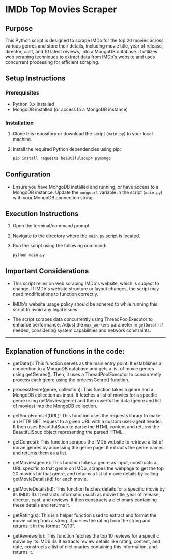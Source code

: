 # IMDb Top Movies Scraper

## Purpose
This Python script is designed to scrape IMDb for the top 20 movies across various genres and store their details, including movie title, year of release, director, cast, and 10 latest reviews, into a MongoDB database. It utilizes web scraping techniques to extract data from IMDb's website and uses concurrent processing for efficient scraping.

## Setup Instructions

### Prerequisites
- Python 3.x installed
- MongoDB installed (or access to a MongoDB instance)

### Installation
1. Clone this repository or download the script (`main.py`) to your local machine.

2. Install the required Python dependencies using pip:
   ```bash
   pip install requests beautifulsoup4 pymongo
   ```

## Configuration
- Ensure you have MongoDB installed and running, or have access to a MongoDB instance. Update the `mongourl` variable in the script (`main.py`) with your MongoDB connection string.

## Execution Instructions
1. Open the terminal/command prompt.

2. Navigate to the directory where the `main.py` script is located.

3. Run the script using the following command:
   ```bash
   python main.py
   ```

## Important Considerations
- This script relies on web scraping IMDb's website, which is subject to change. If IMDb's website structure or layout changes, the script may need modifications to function correctly.
 
- IMDb's website usage policy should be adhered to while running this script to avoid any legal issues.
  
- The script scrapes data concurrently using ThreadPoolExecutor to enhance performance. Adjust the `max_workers` parameter in `getData()` if needed, considering system capabilities and network constraints.

---

## Explanation of functions in the code:

- getData(): This function serves as the main entry point. It establishes a connection to a MongoDB database and gets a list of movie genres using getGenres(). Then, it uses a ThreadPoolExecutor to concurrently process each genre using the processGenre() function.

- processGenre(genre, collection): This function takes a genre and a MongoDB collection as input. It fetches a list of movies for a specific genre using getMovies(genre) and then inserts the data (genre and list of movies) into the MongoDB collection.

- getSoupFromUrl(URL): This function uses the requests library to make an HTTP GET request to a given URL with a custom user-agent header. It then uses BeautifulSoup to parse the HTML content and returns the BeautifulSoup object representing the parsed HTML.

- getGenres(): This function scrapes the IMDb website to retrieve a list of movie genres by accessing the genre page. It extracts the genre names and returns them as a list.

- getMovies(genre): This function takes a genre as input, constructs a URL specific to that genre on IMDb, scrapes the webpage to get the top 20 movies for that genre, and returns a list of movie details by calling getMovieDetails(id) for each movie.

- getMovieDetails(id): This function fetches details for a specific movie by its IMDb ID. It extracts information such as movie title, year of release, director, cast, and reviews. It then constructs a dictionary containing these details and returns it.

- getRating(s): This is a helper function used to extract and format the movie rating from a string. It parses the rating from the string and returns it in the format "X/10".

- getReviews(id): This function fetches the top 10 reviews for a specific movie by its IMDb ID. It extracts review details like rating, content, and date, constructs a list of dictionaries containing this information, and returns it.
